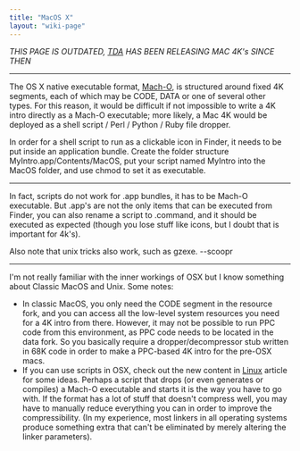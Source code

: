```yaml
---
title: "MacOS X"
layout: "wiki-page"
---
```


_THIS PAGE IS OUTDATED, [TDA](http://www.pouet.net/groups.php?which=976&order=party) HAS BEEN RELEASING MAC 4K's SINCE THEN_

* * *

The OS X native executable format, [Mach-O](http://developer.apple.com/documentation/DeveloperTools/Conceptual/MachORuntime/index.html "http://developer.apple.com/documentation/DeveloperTools/Conceptual/MachORuntime/index.html"), is structured around fixed 4K segments, each of which may be CODE, DATA or one of several other types. For this reason, it would be difficult if not impossible to write a 4K intro directly as a Mach-O executable; more likely, a Mac 4K would be deployed as a shell script / Perl / Python / Ruby file dropper.

In order for a shell script to run as a clickable icon in Finder, it needs to be put inside an application bundle. Create the folder structure MyIntro.app/Contents/MacOS, put your script named MyIntro into the MacOS folder, and use chmod to set it as executable.

* * *

In fact, scripts do not work for .app bundles, it has to be Mach-O executable. But .app's are not the only items that can be executed from Finder, you can also rename a script to .command, and it should be executed as expected (though you lose stuff like icons, but I doubt that is important for 4k's).

Also note that unix tricks also work, such as gzexe. --scoopr

* * *

I'm not really familiar with the inner workings of OSX but I know something about Classic MacOS and Unix. Some notes:

*   In classic MacOS, you only need the CODE segment in the resource fork, and you can access all the low-level system resources you need for a 4K intro from there. However, it may not be possible to run PPC code from this environment, as PPC code needs to be located in the data fork. So you basically require a dropper/decompressor stub written in 68K code in order to make a PPC-based 4K intro for the pre-OSX macs.
*   If you can use scripts in OSX, check out the new content in [Linux](/index.php?title=Linux "Linux") article for some ideas. Perhaps a script that drops (or even generates or compiles) a Mach-O executable and starts it is the way you have to go with. If the format has a lot of stuff that doesn't compress well, you may have to manually reduce everything you can in order to improve the compressibility. (In my experience, most linkers in all operating systems produce something extra that can't be eliminated by merely altering the linker parameters).
